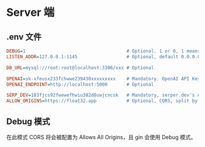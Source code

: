 # Server 端

## .env 文件

```ini
DEBUG=1                                     # Optional. 1 or 0, 1 means debug mode on.
LISTEN_ADDR=127.0.0.1:1145                  # Optional, default 0.0.0.0:8080

DB_URL=mysql://root:root@localhost:3306/xxx # Optional

OPENAI=sk-xfeusx233fchwwe239430xxxxxxxxx    # Mandatory. OpenAI API Key
OPENAI_ENDPOINT=http://localhost:5000       # Optional

SERP_DEV=183fjcs92fwewefhwiu382d8uwjcncsk   # Mandatory, serper.dev's API KEY
ALLOW_ORIGINS=https://float32.app           # Optional, CORS, split by space
```

## Debug 模式

在此模式 CORS 将会被配置为 Allows All Origins，且 gin 会使用 Debug 模式。